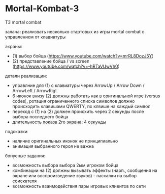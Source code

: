 # Mortal-Kombat-3

ТЗ
mortal combat

залача: реализвать несколько стартовых из игры mortal combat с управлением от клавиатуры

экраны:
- (1) выбор бойца (https://www.youtube.com/watch?v=mrRL8DozJ5Y)
- (2) представление бойца / vs screen (https://www.youtube.com/watch?v=-hRTaVUwVh0)

детали реализации:
- управлние для (1) с клавиатуры через ArrowUp / Arrow Down / ArrowLeft / ArrowRigt
- 6 иконок внизу (2) должны работать как в оригинальной игре (versus codes), ротация ограниченного списка символов должно происходить клавишами QWERTY, по клвише на каждый символ
- переход с (1) на (2) должен происхить через 2 секунды после выбора последнего бойца
- длительность показа 2го экрана: 4 секунды

подсказки:
- наличие оригинальных иконок не принципиально
- анимация выбранного героя не важна

бонусные задания:
- возможность выбора выбора 2ым игроком бойца
- комбинации на (2) должны вызывать эффекты (нарп., сообщения на экране или воспроизведение звуков) - пасхалки на выбор соискателя
- возможность взаимодействия пары игровых клиентов по сети
